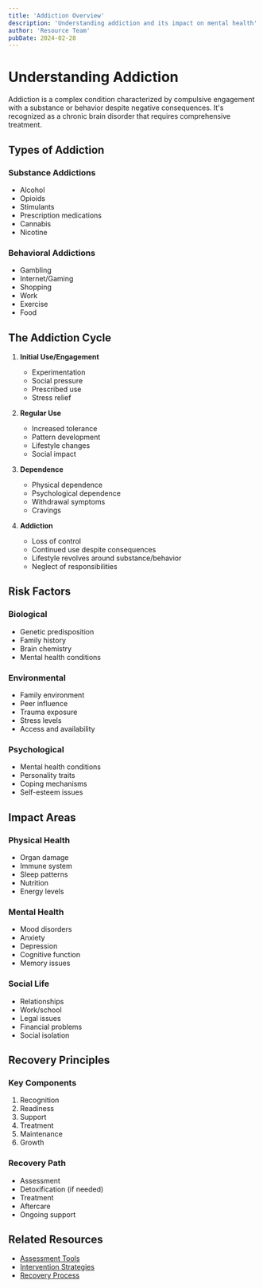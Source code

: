 ```yaml
---
title: 'Addiction Overview'
description: 'Understanding addiction and its impact on mental health'
author: 'Resource Team'
pubDate: 2024-02-28
---
```


# Understanding Addiction

Addiction is a complex condition characterized by compulsive engagement with a substance or behavior despite negative consequences. It's recognized as a chronic brain disorder that requires comprehensive treatment.

## Types of Addiction

### Substance Addictions

- Alcohol
- Opioids
- Stimulants
- Prescription medications
- Cannabis
- Nicotine

### Behavioral Addictions

- Gambling
- Internet/Gaming
- Shopping
- Work
- Exercise
- Food

## The Addiction Cycle

1. **Initial Use/Engagement**
   - Experimentation
   - Social pressure
   - Prescribed use
   - Stress relief

2. **Regular Use**
   - Increased tolerance
   - Pattern development
   - Lifestyle changes
   - Social impact

3. **Dependence**
   - Physical dependence
   - Psychological dependence
   - Withdrawal symptoms
   - Cravings

4. **Addiction**
   - Loss of control
   - Continued use despite consequences
   - Lifestyle revolves around substance/behavior
   - Neglect of responsibilities

## Risk Factors

### Biological

- Genetic predisposition
- Family history
- Brain chemistry
- Mental health conditions

### Environmental

- Family environment
- Peer influence
- Trauma exposure
- Stress levels
- Access and availability

### Psychological

- Mental health conditions
- Personality traits
- Coping mechanisms
- Self-esteem issues

## Impact Areas

### Physical Health

- Organ damage
- Immune system
- Sleep patterns
- Nutrition
- Energy levels

### Mental Health

- Mood disorders
- Anxiety
- Depression
- Cognitive function
- Memory issues

### Social Life

- Relationships
- Work/school
- Legal issues
- Financial problems
- Social isolation

## Recovery Principles

### Key Components

1. Recognition
2. Readiness
3. Support
4. Treatment
5. Maintenance
6. Growth

### Recovery Path

- Assessment
- Detoxification (if needed)
- Treatment
- Aftercare
- Ongoing support

## Related Resources

- [Assessment Tools](/mental/II-Addiction/assessment)
- [Intervention Strategies](/mental/II-Addiction/intervention)
- [Recovery Process](/mental/II-Addiction/recovery)
